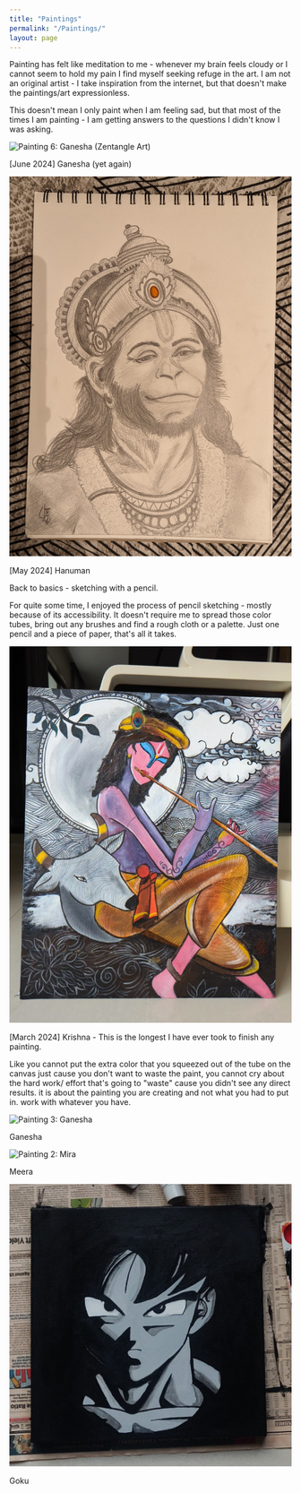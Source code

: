 ```yaml
---
title: "Paintings"
permalink: "/Paintings/"
layout: page
---
```

Painting has felt like meditation to me - whenever my brain feels cloudy or I cannot seem to hold my pain I find myself seeking refuge in the art. I am not an original artist - I take inspiration from the internet, but that doesn't make the paintings/art expressionless. 

This doesn't mean I only paint when I am feeling sad, but that most of the times I am painting - I am getting answers to the questions I didn't know I was asking.

![Painting 6: Ganesha (Zentangle Art)](/assets/Painting_Pictures/PXL_20240602_052935925.jpg)

[June 2024] Ganesha (yet again)

![Painting 5: Hanuman](assets/Painting_Pictures/PXL_20240602_151804775~2.jpg)

[May 2024] Hanuman 

Back to basics - sketching with a pencil. 

For quite some time, I enjoyed the process of pencil sketching - mostly because of its accessibility. It doesn't require me to spread those color tubes, bring out any brushes and find a rough cloth or a palette. Just one pencil and a piece of paper, that's all it takes. 

![Painting 4: Krishna](/assets/Painting_Pictures/PXL_20240310_112623616_exported_1705_1710074062089.jpg)

[March 2024] Krishna - This is the longest I have ever took to finish any painting. 

Like you cannot put the extra color that you squeezed out of the tube on the canvas just cause you don't want to waste the paint, you cannot cry about the hard work/ effort that's going to "waste" cause you didn't see any direct results. it is about the painting you are creating and not what you had to put in. work with whatever you have. 

![Painting 3: Ganesha](/assets/Painting_Pictures/Ganesha.jpg)

Ganesha

![Painting 2: Mira](/assets/Painting_Pictures/Mira.jpg)

Meera 

![Painting 1: Goku](/assets/Goku.jpg)

Goku 
